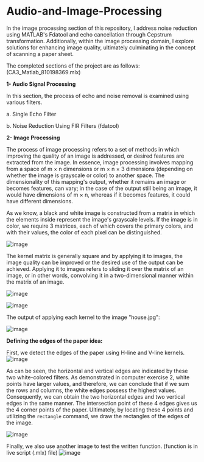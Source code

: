 
# Audio-and-Image-Processing
In the image processing section of this repository, I address noise reduction using MATLAB's Fdatool and echo cancellation through Cepstrum transformation. Additionally, within the image processing domain, I explore solutions for enhancing image quality, ultimately culminating in the concept of scanning a paper sheet.

The completed sections of the project are as follows: (CA3_Matlab_810198369.mlx)

**1- Audio Signal Processing**

In this section, the process of echo and noise removal is examined using various filters.

a. Single Echo Filter

b. Noise Reduction Using FIR Filters (fdatool)

**2- Image Processing**

The process of image processing refers to a set of methods in which improving the quality of an image is addressed, or desired features are extracted from the image. In essence, image processing involves mapping from a space of m × n dimensions or m × n × 3 dimensions (depending on whether the image is grayscale or color) to another space. The dimensionality of this mapping's output, whether it remains an image or becomes features, can vary; in the case of the output still being an image, it would have dimensions of m × n, whereas if it becomes features, it could have different dimensions.

As we know, a black and white image is constructed from a matrix in which the elements inside represent the image's grayscale levels. If the image is in color, we require 3 matrices, each of which covers the primary colors, and with their values, the color of each pixel can be distinguished.

![image](https://github.com/ErfanPanahi/Audio-and-Image-Signal-Processing/assets/107314081/63622983-c943-4464-bc0c-13a859952e5f)

The kernel matrix is generally square and by applying it to images, the image quality can be improved or the desired use of the output can be achieved. Applying it to images refers to sliding it over the matrix of an image, or in other words, convolving it in a two-dimensional manner within the matrix of an image.

![image](https://github.com/ErfanPanahi/Audio-and-Image-Signal-Processing/assets/107314081/9c0f4f69-7e0b-4fec-842e-ce896ded426f)

![image](https://github.com/ErfanPanahi/Audio-and-Image-Signal-Processing/assets/107314081/4bbc6892-e973-4bc1-a7a6-043127fc6da2)

The output of applying each kernel to the image "house.jpg":

![image](https://github.com/ErfanPanahi/Audio-and-Image-Signal-Processing/assets/107314081/1d0e265e-b9d3-45ef-bf77-30c61e89e134)

**Defining the edges of the paper idea:**

First, we detect the edges of the paper using H-line and V-line kernels. 
![image](https://github.com/ErfanPanahi/Audio-and-Image-Signal-Processing/assets/107314081/99453278-aa77-499d-8468-f1196327dbbd)

As can be seen, the horizontal and vertical edges are indicated by these two white-colored filters. As demonstrated in computer exercise 2, white points have larger values, and therefore, we can conclude that if we sum the rows and columns, the white edges possess the highest values. Consequently, we can obtain the two horizontal edges and two vertical edges in the same manner. The intersection point of these 4 edges gives us the 4 corner points of the paper. Ultimately, by locating these 4 points and utilizing the `rectangle` command, we draw the rectangles of the edges of the image.



![image](https://github.com/ErfanPanahi/Audio-and-Image-Signal-Processing/assets/107314081/1eec4672-2424-4f57-a098-18bc544df0bf)

Finally, we also use another image to test the written function. (function is in live script (.mlx) file)
![image](https://github.com/ErfanPanahi/Audio-and-Image-Signal-Processing/assets/107314081/5eeb25af-fa4e-418f-857b-2a634cc924cf)


